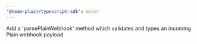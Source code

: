 ```yaml
---
'@team-plain/typescript-sdk': minor
---
```


Add a 'parsePlainWebhook' method which validates and types an incoming Plain webhook payload
